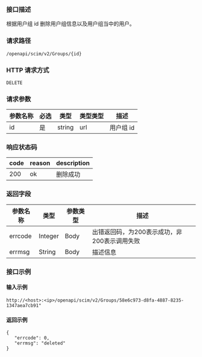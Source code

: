 ### 接口描述
根据用户组 id 删除用户组信息以及用户组当中的用户。

### 请求路径
```
/openapi/scim/v2/Groups/{id}
```

### HTTP 请求方式
```
DELETE
```

### 请求参数
| 参数名称 | 必选 | 类型   | 类型类型 | 描述      |
| -------- | ---- | ------ | -------- | --------- |
| id       | 是   | string | url      | 用户组 id |



### 响应状态码
| code | reason | description |
| ---- | ------ | ----------- |
| 200  | ok     | 删除成功    |

### 返回字段
| 参数名称 | 类型    | 参数类型 | 描述                                         |
| -------- | ------- | -------- | -------------------------------------------- |
| errcode  | Integer | Body     | 出错返回码，为200表示成功，非200表示调用失败 |
| errmsg   | String  | Body     | 描述信息                                     |

### 接口示例
#### 输入示例
```
http://<host>:<ip>/openapi/scim/v2/Groups/58e6c973-d8fa-4887-8235-1347aea7cb91"
```
#### 返回示例
```
{
   "errcode": 0,
   "errmsg": "deleted"
}
```
